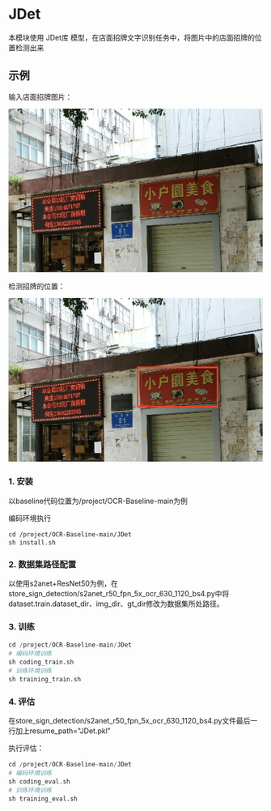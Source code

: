 # JDet
本模块使用 JDet库 模型，在店面招牌文字识别任务中，将图片中的店面招牌的位置检测出来

## 示例
输入店面招牌图片：
<div style="text-align: center">
<img src="docs/images/img.png"/>
</div>

检测招牌的位置：
<div style="text-align: center">
<img src="docs/images/pred.png"/>
</div>

### 1. 安装

以baseline代码位置为/project/OCR-Baseline-main为例

编码环境执行
```shell
cd /project/OCR-Baseline-main/JDet
sh install.sh
```

### 2. 数据集路径配置
以使用s2anet+ResNet50为例，在store_sign_detection/s2anet_r50_fpn_5x_ocr_630_1120_bs4.py中将dataset.train.dataset_dir、img_dir、gt_dir修改为数据集所处路径。

### 3. 训练

```python
cd /project/OCR-Baseline-main/JDet
# 编码环境训练
sh coding_train.sh
# 训练环境训练
sh training_train.sh
```
### 4. 评估
在store_sign_detection/s2anet_r50_fpn_5x_ocr_630_1120_bs4.py文件最后一行加上resume_path="JDet.pkl"

执行评估：
```python
cd /project/OCR-Baseline-main/JDet
# 编码环境训练
sh coding_eval.sh
# 训练环境训练
sh training_eval.sh
```
